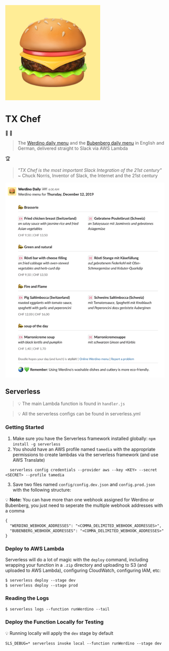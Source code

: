 ![](media/hamburger300x300.png)

# TX Chef

:pizza: :hamburger: 

> The [Werdino daily menu](https://clients.eurest.ch/de/tamediazuerich/menu) and the [Bubenberg daily menu](https://clients.eurest.ch/dzz/de/Bubenberg) in English and German, delivered straight to Slack via AWS Lambda

:trophy:

> _"TX Chef is the most important Slack Integration of the 21st century"_   
~ Chuck Norris, Inventor of Slack, the Internet and the 21st century

![](media/screenshot.png)

## Serverless

> :bulb: The main Lambda function is found in `handler.js`

> :bulb: All the serverless configs can be found in serverless.yml

### Getting Started

1. Make sure you have the Serverless framework installed globally: `npm install -g serverless`
2. You should have an AWS profile named `tamedia` with the appropriate permissions to create lambdas via the serverless framework (and use AWS Translate)
```
  serverless config credentials --provider aws --key <KEY> --secret <SECRET> --profile tamedia
```
3. Save two files named `config/config.dev.json` and `config.prod.json` with the following structure:

:bulb: **Note:** You can have more than one webhook assigned for Werdino or Bubenberg, you just need to seperate the multiple webhook addresses with a comma

```
{
  "WERDINO_WEBHOOK_ADDRESSES": "<COMMA_DELIMITED_WEBHOOK_ADDRESSES>",
  "BUBENBERG_WEBHOOK_ADDRESSES": "<COMMA_DELIMITED_WEBHOOK_ADDRESSES>"
}
```

### Deploy to AWS Lambda

Serverless will do a lot of magic with the `deploy` command, including wrapping your function in a `.zip` directory and uploading to S3 (and uploaded to AWS Lambda), configuring CloudWatch, configuring IAM, etc:

```
$ serverless deploy --stage dev
$ serverless deploy --stage prod
```

### Reading the Logs

```
$ serverless logs --function runWerdino --tail
```

### Deploy the Function Locally for Testing

:bulb: Running locally will apply the `dev` stage by default
```
SLS_DEBUG=* serverless invoke local --function runWerdino --stage dev
```


